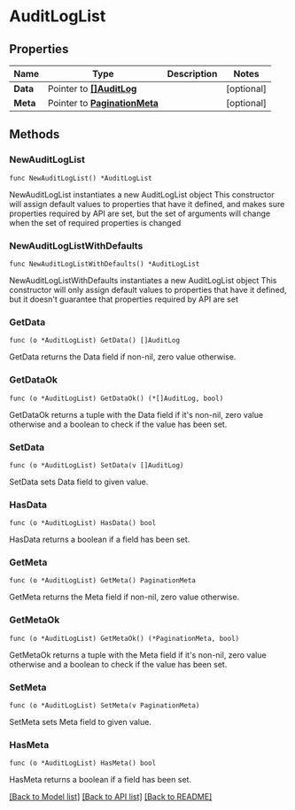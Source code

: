# AuditLogList

## Properties

Name | Type | Description | Notes
------------ | ------------- | ------------- | -------------
**Data** | Pointer to [**[]AuditLog**](AuditLog.md) |  | [optional] 
**Meta** | Pointer to [**PaginationMeta**](PaginationMeta.md) |  | [optional] 

## Methods

### NewAuditLogList

`func NewAuditLogList() *AuditLogList`

NewAuditLogList instantiates a new AuditLogList object
This constructor will assign default values to properties that have it defined,
and makes sure properties required by API are set, but the set of arguments
will change when the set of required properties is changed

### NewAuditLogListWithDefaults

`func NewAuditLogListWithDefaults() *AuditLogList`

NewAuditLogListWithDefaults instantiates a new AuditLogList object
This constructor will only assign default values to properties that have it defined,
but it doesn't guarantee that properties required by API are set

### GetData

`func (o *AuditLogList) GetData() []AuditLog`

GetData returns the Data field if non-nil, zero value otherwise.

### GetDataOk

`func (o *AuditLogList) GetDataOk() (*[]AuditLog, bool)`

GetDataOk returns a tuple with the Data field if it's non-nil, zero value otherwise
and a boolean to check if the value has been set.

### SetData

`func (o *AuditLogList) SetData(v []AuditLog)`

SetData sets Data field to given value.

### HasData

`func (o *AuditLogList) HasData() bool`

HasData returns a boolean if a field has been set.

### GetMeta

`func (o *AuditLogList) GetMeta() PaginationMeta`

GetMeta returns the Meta field if non-nil, zero value otherwise.

### GetMetaOk

`func (o *AuditLogList) GetMetaOk() (*PaginationMeta, bool)`

GetMetaOk returns a tuple with the Meta field if it's non-nil, zero value otherwise
and a boolean to check if the value has been set.

### SetMeta

`func (o *AuditLogList) SetMeta(v PaginationMeta)`

SetMeta sets Meta field to given value.

### HasMeta

`func (o *AuditLogList) HasMeta() bool`

HasMeta returns a boolean if a field has been set.


[[Back to Model list]](../README.md#documentation-for-models) [[Back to API list]](../README.md#documentation-for-api-endpoints) [[Back to README]](../README.md)


